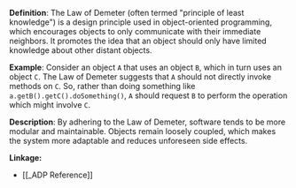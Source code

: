 **Definition**: The Law of Demeter (often termed "principle of least knowledge") is a design principle used in object-oriented programming, which encourages objects to only communicate with their immediate neighbors. It promotes the idea that an object should only have limited knowledge about other distant objects.

**Example**: Consider an object `A` that uses an object `B`, which in turn uses an object `C`. The Law of Demeter suggests that `A` should not directly invoke methods on `C`. So, rather than doing something like `a.getB().getC().doSomething()`, `A` should request `B` to perform the operation which might involve `C`.

**Description**: By adhering to the Law of Demeter, software tends to be more modular and maintainable. Objects remain loosely coupled, which makes the system more adaptable and reduces unforeseen side effects.

**Linkage:**
- [[_ADP Reference]]